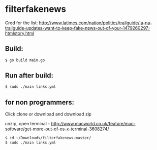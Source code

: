 # filterfakenews
Cred for the list:
http://www.latimes.com/nation/politics/trailguide/la-na-trailguide-updates-want-to-keep-fake-news-out-of-your-1479260297-htmlstory.html
## Build:

```sh
$ go build main.go
```

## Run after build:

```sh
$ sudo ./main links.yml
```

## for non programmers:
Click clone or download and download zip

unzip, open terminal - http://www.macworld.co.uk/feature/mac-software/get-more-out-of-os-x-terminal-3608274/

```sh
$ cd ~/Downloads/filterfakenews-master/
$ sudo ./main links.yml
```
